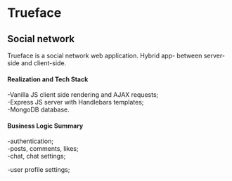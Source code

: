 <h1>Trueface</h1>

<h2>Social network</h2>

<p>Trueface is a social network web application. Hybrid app- between server-side and client-side.</p>

<h4>Realization and Tech Stack</h4>
<p>-Vanilla JS client side rendering and AJAX requests;<br>
    -Express JS server with Handlebars templates;<br>
    -MongoDB database.</p>

<h4>Business Logic Summary</h4>
<p>-authentication;<br>
    -posts, comments, likes;<br>
    -chat, chat settings;</p>
    -user profile settings;<br>